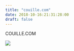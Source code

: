 ```yaml
---
title: "couille.com"
date: 2018-10-16:21:31:28:00
draft: false 
---
```



COUILLE.COM

![](/img/Dp0onqyXcAAd230.jpg)
